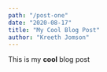 ```yaml
---
path: "/post-one"
date: "2020-08-17"
title: "My Cool Blog Post"
author: "Kreeth Jomson"
---
```


This is my **cool** blog post